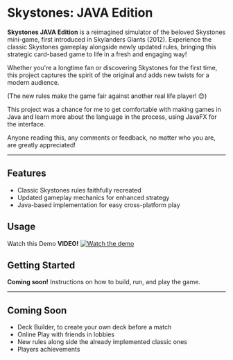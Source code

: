 # Skystones: JAVA Edition

**Skystones JAVA Edition** is a reimagined simulator of the beloved Skystones mini-game, first introduced in Skylanders Giants (2012). Experience the classic Skystones gameplay alongside newly updated rules, bringing this strategic card-based game to life in a fresh and engaging way!

Whether you're a longtime fan or discovering Skystones for the first time, this project captures the spirit of the original and adds new twists for a modern audience.

(The new rules make the game fair against another real life player! 😊)

This project was a chance for me to get comfortable with making games in Java and learn more about the language in the process, using JavaFX for the interface.

Anyone reading this, any comments or feedback, no matter who you are, are greatly appreciated!

---

## Features
- Classic Skystones rules faithfully recreated
- Updated gameplay mechanics for enhanced strategy
- Java-based implementation for easy cross-platform play

## Usage
Watch this Demo **VIDEO!**
[![Watch the demo](https://img.youtube.com/vi/jUcAgqf2Rsg/maxresdefault.jpg
)](https://youtu.be/jUcAgqf2Rsg)

## Getting Started
**Coming soon!** Instructions on how to build, run, and play the game.

---

## Coming Soon
- Deck Builder, to create your own deck before a match
- Online Play with friends in lobbies
- New rules along side the already implemented classic ones
- Players achievements